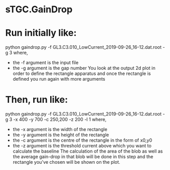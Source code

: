 # sTGC.GainDrop

# Run initially like:
python gaindrop.py -f GL3.C3.010_LowCurrent_2019-09-26_16-12.dat.root -g 3
where, 
- the -f argument is the input file
- the -g argument is the gap number
You look at the output 2d plot in order to define the rectangle apparatus and once the rectangle is defined you run again with more arguments

# Then, run like:
python gaindrop.py -f GL3.C3.010_LowCurrent_2019-09-26_16-12.dat.root -g 3 -x 400 -y 700 -c 250,200 -z 200 -l 1
where,
- the -x argument is the width of the rectangle
- the -y argument is the height of the rectangle
- the -c argument is the centre of the rectangle in the form of x0,y0
- the -z argument is the threshold current above which you want to calculate the baseline
The calculation of the area of the blob as well as the average gain-drop in that blob will be done in this step and the rectangle you’ve chosen will be shown on the plot.

